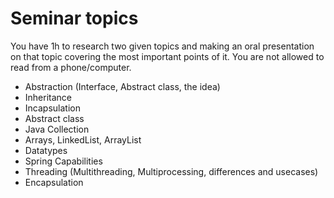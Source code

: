 # Seminar topics

You have 1h to research two given topics and making an oral presentation on that topic covering the most important points of it. You are not allowed to read from
a phone/computer.

* Abstraction (Interface, Abstract class, the idea)
* Inheritance
* Incapsulation
* Abstract class
* Java Collection
* Arrays, LinkedList, ArrayList
* Datatypes
* Spring Capabilities
* Threading (Multithreading, Multiprocessing, differences and usecases)
* Encapsulation